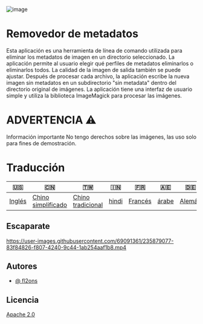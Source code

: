 ![image](https://github.com/user-attachments/assets/af677ca5-b660-4bb7-9421-fde3bf73dd7f)

# Removedor de metadatos

Esta aplicación es una herramienta de línea de comando utilizada para eliminar los metadatos de imagen en un directorio seleccionado. La aplicación permite al usuario elegir qué perfiles de metadatos eliminarlos o eliminarlos todos. La calidad de la imagen de salida también se puede ajustar. Después de procesar cada archivo, la aplicación escribe la nueva imagen sin metadatos en un subdirectorio "sin metadata" dentro del directorio original de imágenes. La aplicación tiene una interfaz de usuario simple y utiliza la biblioteca ImageMagick para procesar las imágenes.

# ADVERTENCIA ⚠️

Información importante No tengo derechos sobre las imágenes, las uso solo para fines de demostración.

# Traducción

| 🇺🇸                | 🇨🇳                                  | 🇹🇼                                 | 🇮🇳                  | 🇫🇷                    | 🇦🇪                  | 🇩🇪                   | 🇯🇵                    | 🇪🇸                    |
| ------------------- | ------------------------------------- | ------------------------------------ | --------------------- | ----------------------- | --------------------- | ---------------------- | ----------------------- | ----------------------- |
| [Inglés](README.md) | [Chino simplificado](README.zh-CN.md) | [Chino tradicional](README.zh-TW.md) | [hindi](README.hi.md) | [Francés](README.fr.md) | [árabe](README.ar.md) | [Alemán](README.de.md) | [japonés](README.ja.md) | [Español](README.es.md) |

## Escaparate

<https://user-images.githubusercontent.com/69091361/235879077-83f84826-f807-4240-9c44-1ab254aaf1b8.mp4>

## Autores

-   [@ fl2ons](https://www.github.com/fl2on)

## Licencia

[Apache 2.0](https://choosealicense.com/licenses/apache-2.0/)
